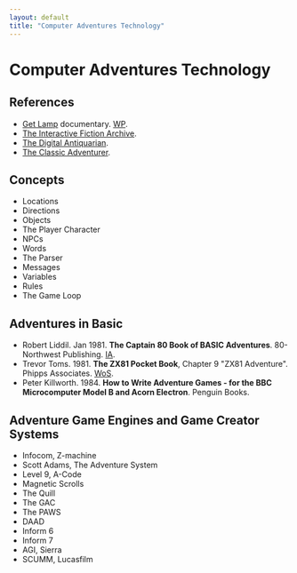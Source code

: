 ```yaml
---
layout: default
title: "Computer Adventures Technology"
---
```


# Computer Adventures Technology

## References
* [Get Lamp](http://www.getlamp.com/) documentary. [WP](https://en.wikipedia.org/wiki/Get_Lamp).
* [The Interactive Fiction Archive](https://www.ifarchive.org/index.html).
* [The Digital Antiquarian](https://www.filfre.net/).
* [The Classic Adventurer](http://classicadventurer.co.uk/).

## Concepts
* Locations
* Directions
* Objects
* The Player Character
* NPCs
* Words
* The Parser
* Messages
* Variables
* Rules
* The Game Loop

## Adventures in Basic
* Robert Liddil. Jan 1981. **The Captain 80 Book of BASIC Adventures**. 80-Northwest Publishing. [IA](https://archive.org/details/Captain80BasicAdventures/mode/2up).
* Trevor Toms. 1981. **The ZX81 Pocket Book**, Chapter 9 "ZX81 Adventure". Phipps Associates. [WoS](https://worldofspectrum.org/archive/books/zx81-pocket-book-the).
* Peter Killworth. 1984. **How to Write Adventure Games - for the BBC Microcomputer Model B and Acorn Electron**. Penguin Books.

## Adventure Game Engines and Game Creator Systems
* Infocom, Z-machine
* Scott Adams, The Adventure System
* Level 9, A-Code
* Magnetic Scrolls
* The Quill
* The GAC
* The PAWS
* DAAD
* Inform 6
* Inform 7
* AGI, Sierra
* SCUMM, Lucasfilm
